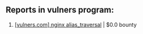 ## Reports in vulners program:
1. [[vulners.com] nginx alias_traversal](https://hackerone.com/reports/317201) | $0.0 bounty